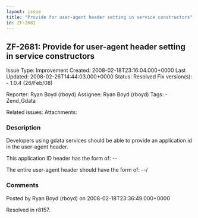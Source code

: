 ```yaml
---
layout: issue
title: "Provide for user-agent header setting in service constructors"
id: ZF-2681
---
```


ZF-2681: Provide for user-agent header setting in service constructors
----------------------------------------------------------------------

 Issue Type: Improvement Created: 2008-02-18T23:16:04.000+0000 Last Updated: 2008-02-26T14:44:03.000+0000 Status: Resolved Fix version(s): - 1.0.4 (26/Feb/08)
 
 Reporter:  Ryan Boyd (rboyd)  Assignee:  Ryan Boyd (rboyd)  Tags: - Zend\_Gdata
 
 Related issues: 
 Attachments: 
### Description

Developers using gdata services should be able to provide an application id in the user-agent header.

This application ID header has the form of: --

The entire user-agent header should have the form of: --/

 

 

### Comments

Posted by Ryan Boyd (rboyd) on 2008-02-18T23:36:49.000+0000

Resolved in r8157.

 

 